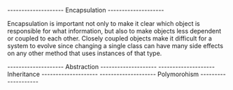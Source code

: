 

 -------------------- Encapsulation --------------------


Encapsulation is important not only to make it clear which object is responsible for what information, but also to make objects less dependent or coupled to each other. Closely coupled objects make it difficult for a system to evolve since changing a single class can have many side effects on any other method that uses instances of that type.





-------------------- Abstraction --------------------
-------------------- Inheritance --------------------
-------------------- Polymorohism --------------------